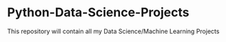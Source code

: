 # Python-Data-Science-Projects

This repository will contain all my Data Science/Machine Learning Projects
